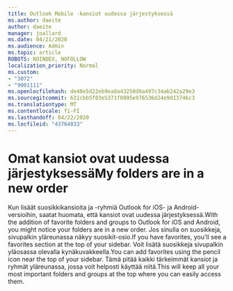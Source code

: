 ```yaml
---
title: Outlook Mobile -kansiot uudessa järjestyksessä
ms.author: daeite
author: daeite
manager: joallard
ms.date: 04/21/2020
ms.audience: Admin
ms.topic: article
ROBOTS: NOINDEX, NOFOLLOW
localization_priority: Normal
ms.custom:
- "3072"
- "9001111"
ms.openlocfilehash: de48e5d22eb9ea8a43250d8a497c34ab242a29e3
ms.sourcegitcommit: 631cbb5f03e5371f0995e976536d24e9d13746c3
ms.translationtype: MT
ms.contentlocale: fi-FI
ms.lasthandoff: 04/22/2020
ms.locfileid: "43764833"
---
```

# <a name="my-folders-are-in-a-new-order"></a><span data-ttu-id="20803-102">Omat kansiot ovat uudessa järjestyksessä</span><span class="sxs-lookup"><span data-stu-id="20803-102">My folders are in a new order</span></span>

<span data-ttu-id="20803-103">Kun lisäät suosikkikansioita ja -ryhmiä Outlook for iOS- ja Android-versioihin, saatat huomata, että kansiot ovat uudessa järjestyksessä.</span><span class="sxs-lookup"><span data-stu-id="20803-103">With the addition of favorite folders and groups to Outlook for iOS and Android, you might notice your folders are in a new order.</span></span> <span data-ttu-id="20803-104">Jos sinulla on suosikkeja, sivupalkin yläreunassa näkyy suosikit-osio.</span><span class="sxs-lookup"><span data-stu-id="20803-104">If you have favorites, you'll see a favorites section at the top of your sidebar.</span></span> <span data-ttu-id="20803-105">Voit lisätä suosikkeja sivupalkin yläosassa olevalla kynäkuvakkeella.</span><span class="sxs-lookup"><span data-stu-id="20803-105">You can add favorites using the pencil icon near the top of your sidebar.</span></span> <span data-ttu-id="20803-106">Tämä pitää kaikki tärkeimmät kansiot ja ryhmät yläreunassa, jossa voit helposti käyttää niitä.</span><span class="sxs-lookup"><span data-stu-id="20803-106">This will keep all your most important folders and groups at the top where you can easily access them.</span></span>
